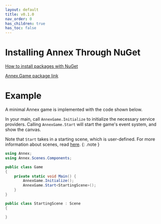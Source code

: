 ```yaml
---
layout: default
title: v0.1.0
nav_order: 0
has_children: true
has_toc: false
---
```


# Installing Annex Through NuGet
[How to install packages with NuGet](https://docs.microsoft.com/en-us/nuget/quickstart/install-and-use-a-package-in-visual-studio)

[Annex.Game package link](https://www.nuget.org/packages/Annex.Net/)

# Example
A minimal Annex game is implemented with the code shown below.

In your main, call ```AnnexGame.Initialize``` to initialize the necessary service providers. Calling ```AnnexGame.Start``` will start the game's event system, and show the canvas.

Note that ```Start``` takes in a starting scene, which is user-defined. For more information about scenes, read [here](scenes).
{: .note }

```cs
using Annex;
using Annex.Scenes.Components;

public class Game
{
    private static void Main() {
        AnnexGame.Initialize();
        AnnexGame.Start<StartingScene>();
    }
}

public class StartingScene : Scene
{

}
```

